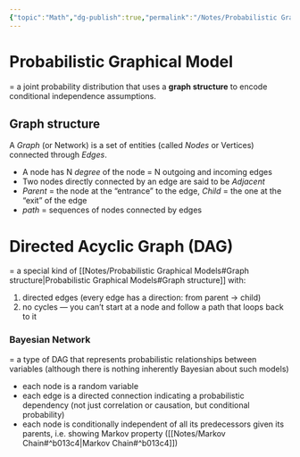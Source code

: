 ```yaml
---
{"topic":"Math","dg-publish":true,"permalink":"/Notes/Probabilistic Graphical Models/","dgPassFrontmatter":true,"noteIcon":""}
---
```


# Probabilistic Graphical Model 
= a joint probability distribution that uses a **graph structure** to encode conditional independence assumptions. 
## Graph structure
A *Graph* (or Network) is a set of entities (called *Nodes* or Vertices) connected through *Edges*.
- A node has N *degree* of the node = N outgoing and incoming edges
- Two nodes directly connected by an edge are said to be *Adjacent*
- *Parent* = the node at the “entrance” to the edge, *Child* = the one at the “exit” of the edge 
- *path* = sequences of nodes connected by edges

# Directed Acyclic Graph (DAG)
= a special kind of [[Notes/Probabilistic Graphical Models#Graph structure\|Probabilistic Graphical Models#Graph structure]] with:
1. directed edges (every edge has a direction: from parent → child)
2. no cycles — you can’t start at a node and follow a path that loops back to it

### Bayesian Network
= a type of DAG that represents probabilistic relationships between variables (although there is nothing inherently Bayesian about such models)
- each node is a random variable
- each edge is a directed connection indicating a probabilistic dependency (not just correlation or causation, but conditional probability)
- each node is conditionally independent of all its predecessors given its parents, i.e. showing Markov property ([[Notes/Markov Chain#^b013c4\|Markov Chain#^b013c4]])